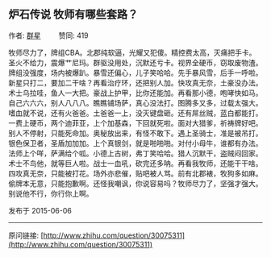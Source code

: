 ## 炉石传说 牧师有哪些套路？

作者: [群星](http://www.zhihu.com/people/lai-wei-jie-90)&nbsp;&nbsp;&nbsp;&nbsp;&nbsp;&nbsp;&nbsp;&nbsp; 赞同: 419


牧师尽力了，牌组CBA。北郡纯软逼，光耀又犯傻。精控费太高，灭痛把手卡。圣火不给力，震爆艹尼玛。群驱没用处，沉默还亏卡。视界全硬币，窃取废物渣。牌组没强度，场内被爆趴。暴雪还偏心，儿子笑哈哈。先手暴风雪，后手一呼啦。新星只打二，要加二干啥？再看治疗环，还把别人加。快攻真无奈，土豪没办法。术士乌拉哇，鱼人一大把。豪战上护甲，比你还能加。再看那小德，咆哮快如马。自己六六六，别人八八八。瞧瞧铺场萨，真心没法打。图腾多又多，过载太强大。嗜血就不说，还有火爸爸。土爸爸一上，没灭键盘砸。还有屌丝贼，蓝白都能打。一费上硬币，两个迪菲亚，上个加基森，下回就死啦。面对大猎爹，祈祷牌好吧。别人不停射，只能死命加。奥秘放出来，有怪不敢下。遇上圣骑士，准是被吊打。银色保卫者，圣盾加加加。上个真银剑，就是啪啪啪。对付小母牛，谁都有办法。法师上个咩，萨满给个呱。小德上古树，弗丁笑哈哈。猎人沉默干，盗贼闷回家。术士不鸟他，就等巨人啦。战士一血吼，砍完还多呐。再看我牧师，还能干干啥。四攻真无奈，只能被打花。场外亦悲催，贴吧被人骂。前有北郡裱，牧狗多如麻。偷牌本无意，只能抱歉啊。还怪我嘲讽，你说容易吗？牧师尽力了，坚强才强大。别说他不行，你行你上啊。



发布于 2015-06-06



---
原问链接: [http://www.zhihu.com/question/30075311](http://www.zhihu.com/question/30075311)